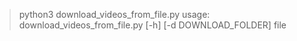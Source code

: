 >python3 download_videos_from_file.py
usage: download_videos_from_file.py [-h] [-d DOWNLOAD_FOLDER] file
